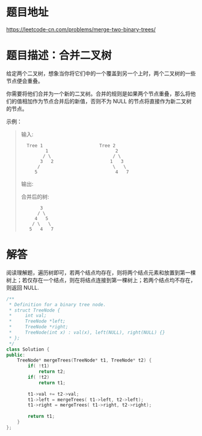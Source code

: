 # 题目地址
https://leetcode-cn.com/problems/merge-two-binary-trees/

# 题目描述：合并二叉树

给定两个二叉树，想象当你将它们中的一个覆盖到另一个上时，两个二叉树的一些节点便会重叠。

你需要将他们合并为一个新的二叉树。合并的规则是如果两个节点重叠，那么将他们的值相加作为节点合并后的新值，否则不为 NULL 的节点将直接作为新二叉树的节点。

示例：
>输入: 
>```
>	Tree 1                     Tree 2                  
>          1                         2                             
>         / \                       / \                            
>        3   2                     1   3                        
>       /                           \   \                      
>      5                             4   7         
>```
>输出: 
>
>合并后的树:
>```
>	     3
>	    / \
>	   4   5
>	  / \   \ 
>	 5   4   7
>```


# 解答
阅读理解题，遍历树即可，若两个结点均存在，则将两个结点元素和放置到第一棵树上；若仅存在一个结点，则在将结点连接到第一棵树上；若两个结点均不存在，则返回 NULL.

```cpp
/**
 * Definition for a binary tree node.
 * struct TreeNode {
 *     int val;
 *     TreeNode *left;
 *     TreeNode *right;
 *     TreeNode(int x) : val(x), left(NULL), right(NULL) {}
 * };
 */
class Solution {
public:
    TreeNode* mergeTrees(TreeNode* t1, TreeNode* t2) {
        if( !t1)
            return t2;
        if( !t2)
            return t1;
        
        t1->val += t2->val;
        t1->left = mergeTrees( t1->left, t2->left);
        t1->right = mergeTrees( t1->right, t2->right);
        
        return t1;
    }
};
```
